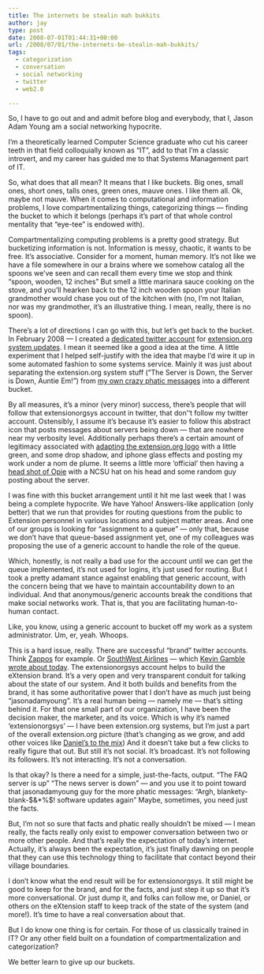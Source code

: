 ```yaml
---
title: The internets be stealin mah bukkits
author: jay
type: post
date: 2008-07-01T01:44:31+00:00
url: /2008/07/01/the-internets-be-stealin-mah-bukkits/
tags:
  - categorization
  - conversation
  - social networking
  - twitter
  - web2.0

---
```

So, I have to go out and and admit before blog and everybody, that I, Jason Adam Young am a social networking hypocrite.

I’m a theoretically learned Computer Science graduate who cut his career teeth in that field colloquially known as “IT”, add to that I’m a classic introvert, and my career has guided me to that Systems Management part of IT.

So, what does that all mean? It means that I like buckets. Big ones, small ones, short ones, talls ones, green ones, mauve ones. I like them all. Ok, maybe not mauve. When it comes to computational and information problems, I love compartmentalizing things, categorizing things — finding the bucket to which it belongs (perhaps it’s part of that whole control mentality that “eye-tee” is endowed with).

Compartmentalizing computing problems is a pretty good strategy. But bucketizing information is not. Information is messy, chaotic, it wants to be free. It’s associative. Consider for a moment, human memory. It’s not like we have a file somewhere in our a brains where we somehow catalog all the spoons we’ve seen and can recall them every time we stop and think “spoon, wooden, 12 inches” But smell a little marinara sauce cooking on the stove, and you’ll hearken back to the 12 inch wooden spoon your Italian grandmother would chase you out of the kitchen with (no, I’m not Italian, nor was my grandmother, it’s an illustrative thing. I mean, really, there is no spoon).

There’s a lot of directions I can go with this, but let’s get back to the bucket. In February 2008 — I created a [dedicated twitter account][1] for [extension.org system updates][2]. I mean it seemed like a good a idea at the time. A little experiment that I helped self-justify with the idea that maybe I’d wire it up in some automated fashion to some systems service. Mainly it was just about separating the extension.org system stuff (“The Server is Down, the Server is Down, Auntie Em!”) from [my own crazy phatic messages][3] into a different bucket.

By all measures, it’s a minor (very minor) success, there’s people that will follow that extensionorgsys account in twitter, that don’‘t follow my twitter account. Ostensibly, I assume it’s because it’s easier to follow this abstract icon that posts messages about servers being down — that are nowhere near my verbosity level. Additionally perhaps there’s a certain amount of legitimacy associated with [adapting the extension.org logo][4] with a little green, and some drop shadow, and iphone glass effects and posting my work under a nom de plume. It seems a little more ‘official’ then having a [head shot of Opie][5] with a NCSU hat on his head and some random guy posting about the server.

I was fine with this bucket arrangement until it hit me last week that I was being a complete hypocrite. We have Yahoo! Answers-like application (only better) that we run that provides for routing questions from the public to Extension personnel in various locations and subject matter areas. And one of our groups is looking for “assignment to a queue” — only that, because we don’t have that queue-based assignment yet, one of my colleagues was proposing the use of a generic account to handle the role of the queue.

Which, honestly, is not really a bad use for the account until we can get the queue implemented, it’s not used for logins, it’s just used for routing. But I took a pretty adamant stance against enabling that generic account, with the concern being that we have to maintain accountability down to an individual. And that anonymous/generic accounts break the conditions that make social networks work. That is, that you are facilitating human-to-human contact.

Like, you know, using a generic account to bucket off my work as a system administrator. Um, er, yeah. Whoops.

This is a hard issue, really. There are successful “brand” twitter accounts. Think [Zappos][6] for example. Or [SouthWest Airlines][7] — which [Kevin Gamble][8] [wrote about today][9]. The extensionorgsys account helps to build the eXtension brand. It’s a very open and very transparent conduit for talking about the state of our system. And it both builds and benefits from the brand, it has some authoritative power that I don’t have as much just being “jasonadamyoung”. It’s a real human being — namely me — that’s sitting behind it. For that one small part of our organization, I have been the decision maker, the marketer, and its voice. Which is why it’s named ‘extensionorgsys’ — I have been extension.org systems, but I’m just a part of the overall extension.org picture (that’s changing as we grow, and add other voices like [Daniel’s to the mix][10]) And it doesn’t take but a few clicks to really figure that out. But still it’s not social. It’s broadcast. It’s not following its followers. It’s not interacting. It’s not a conversation.

Is that okay? Is there a need for a simple, just-the-facts, output. “The FAQ server is up” “The news server is down” — and you use it to point toward that jasonadamyoung guy for the more phatic messages: “Argh, blankety-blank-$&*%$! software updates again” Maybe, sometimes, you need just the facts.

But, I’m not so sure that facts and phatic really shouldn’t be mixed — I mean really, the facts really only exist to empower conversation between two or more other people. And that’s really the expectation of today’s internet. Actually, it’s always been the expectation, it’s just finally dawning on people that they can use this technology thing to facilitate that contact beyond their village boundaries.

I don’t know what the end result will be for extensionorgsys. It still might be good to keep for the brand, and for the facts, and just step it up so that it’s more conversational. Or just dump it, and folks can follow me, or Daniel, or others on the eXtension staff to keep track of the state of the system (and more!). It’s time to have a real conversation about that.

But I do know one thing is for certain. For those of us classically trained in IT? Or any other field built on a foundation of compartmentalization and categorization?

We better learn to give up our buckets.

 [1]: http://twitter.com/extensionorgsys
 [2]: http://systems.extension.org/docs
 [3]: http://twitter.com/jasonadamyoung
 [4]: http://explore.twitter.com/account/profile_image/extensionorgsys
 [5]: http://www.flickr.com/photos/rambleon/120617573/
 [6]: http://twitter.com/zappos
 [7]: http://twitter.com/southwestair
 [8]: http://twitter.com/k1v1n
 [9]: http://blog.k1v1n.com/2008/06/you-cant-delegate-community-engagement.html
 [10]: http://twitter.com/sdnall